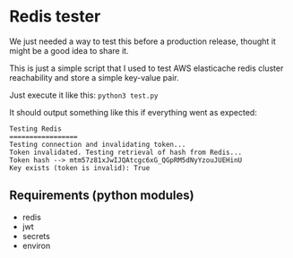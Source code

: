 # Redis tester

We just needed a way to test this before a production release, thought it might be a good idea to share it.

This is just a simple script that I used to test AWS elasticache redis cluster reachability and store a simple key-value pair.

Just execute it like this: `python3 test.py`

It should output something like this if everything went as expected:

```
Testing Redis 
================= 
Testing connection and invalidating token...
Token invalidated. Testing retrieval of hash from Redis...
Token hash --> mtm57z81xJwIJQAtcgc6xG_QGpRM5dNyYzouJUEHinU
Key exists (token is invalid): True
```

## Requirements (python modules)
- redis
- jwt
- secrets
- environ
